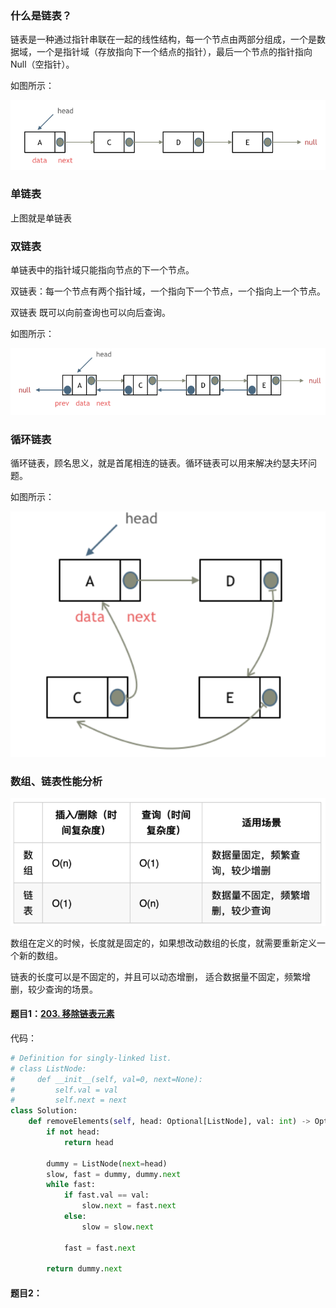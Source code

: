 ### 什么是链表？

链表是一种通过指针串联在一起的线性结构，每一个节点由两部分组成，一个是数据域，一个是指针域（存放指向下一个结点的指针），最后一个节点的指针指向Null（空指针）。

如图所示：

![链表结构](链表结构.png)

### 单链表

上图就是单链表

### 双链表

单链表中的指针域只能指向节点的下一个节点。

双链表：每一个节点有两个指针域，一个指向下一个节点，一个指向上一个节点。

双链表 既可以向前查询也可以向后查询。

如图所示：

![双链表结构](双链表结构.png)

### 循环链表

循环链表，顾名思义，就是首尾相连的链表。循环链表可以用来解决约瑟夫环问题。

如图所示：

![循环链表结构](循环链表结构.png)

### 数组、链表性能分析


![数组链表性能对比](数组链表性能对比.png)

数组在定义的时候，长度就是固定的，如果想改动数组的长度，就需要重新定义一个新的数组。

链表的长度可以是不固定的，并且可以动态增删， 适合数据量不固定，频繁增删，较少查询的场景。


#### 题目1：[203. 移除链表元素](https://leetcode.cn/problems/remove-linked-list-elements/description/)

代码：
```python
# Definition for singly-linked list.
# class ListNode:
#     def __init__(self, val=0, next=None):
#         self.val = val
#         self.next = next
class Solution:
    def removeElements(self, head: Optional[ListNode], val: int) -> Optional[ListNode]:
        if not head:
            return head
        
        dummy = ListNode(next=head)
        slow, fast = dummy, dummy.next
        while fast:
            if fast.val == val:
                slow.next = fast.next
            else:
                slow = slow.next
            
            fast = fast.next
        
        return dummy.next
```


#### 题目2：[]()